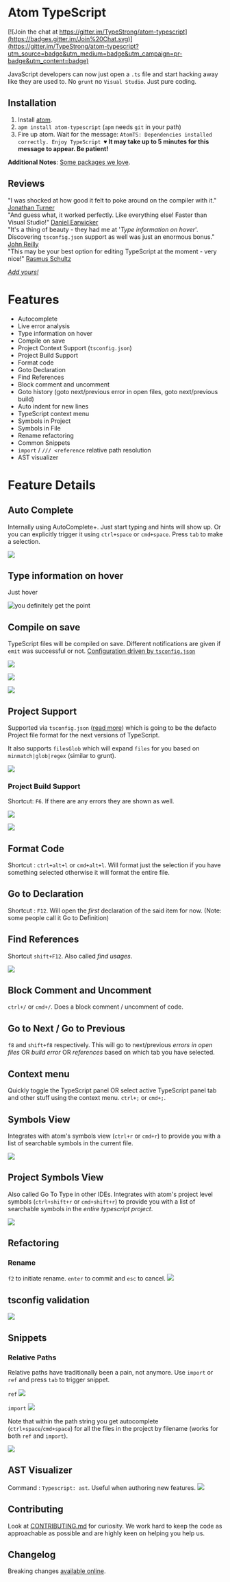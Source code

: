 # Atom TypeScript

[![Join the chat at https://gitter.im/TypeStrong/atom-typescript](https://badges.gitter.im/Join%20Chat.svg)](https://gitter.im/TypeStrong/atom-typescript?utm_source=badge&utm_medium=badge&utm_campaign=pr-badge&utm_content=badge)

JavaScript developers can now just open a `.ts` file and start hacking away like they are used to. No `grunt` no `Visual Studio`. Just pure coding.

## Installation

1. Install [atom](https://atom.io).
2. `apm install atom-typescript` (`apm` needs `git` in your path)
3. Fire up atom. Wait for the message: `AtomTS: Dependencies installed correctly. Enjoy TypeScript ♥` **It may take up to 5 minutes for this message to appear. Be patient!**

**Additional Notes**: [Some packages we love](https://github.com/TypeStrong/atom-typescript/blob/master/docs/packages.md).

## Reviews
"I was shocked at how good it felt to poke around on the compiler with it." [Jonathan Turner](https://twitter.com/jntrnr)  
"And guess what, it worked perfectly. Like everything else! Faster than Visual Studio!" [Daniel Earwicker](http://stackoverflow.com/users/27423/daniel-earwicker)  
"It's a thing of beauty - they had me at '*Type information on hover*'. Discovering  `tsconfig.json` support as well was just an enormous bonus." [John Reilly](https://twitter.com/johnny_reilly)  
"This may be your best option for editing TypeScript at the moment - very nice!" [Rasmus Schultz](https://twitter.com/mindplaydk)

[*Add yours!*](https://github.com/TypeStrong/atom-typescript/issues/66)

# Features
* Autocomplete
* Live error analysis
* Type information on hover
* Compile on save
* Project Context Support (`tsconfig.json`)
* Project Build Support
* Format code
* Goto Declaration
* Find References
* Block comment and uncomment
* Goto history (goto next/previous error in open files, goto next/previous build)
* Auto indent for new lines
* TypeScript context menu
* Symbols in Project
* Symbols in File
* Rename refactoring
* Common Snippets
* `import` / `/// <reference` relative path resolution
* AST visualizer

# Feature Details
## Auto Complete
Internally using AutoComplete+. Just start typing and hints will show up. Or you can explicitly trigger it using `ctrl+space` or `cmd+space`. Press `tab` to make a selection.

![](https://raw.githubusercontent.com/TypeStrong/atom-typescript-examples/master/screens/fastErrorCheckingAndAutoComplete2.gif)


## Type information on hover
Just hover

![you definitely get the point](https://raw.githubusercontent.com/TypeStrong/atom-typescript/master/docs/screens/hover.png)

## Compile on save
TypeScript files will be compiled on save. Different notifications are given if `emit` was successful or not. [Configuration driven by `tsconfig.json`](https://github.com/TypeStrong/atom-typescript/blob/master/docs/tsconfig.md)

![](https://raw.githubusercontent.com/TypeStrong/atom-typescript/master/docs/screens/compile%20success.png)

![](https://raw.githubusercontent.com/TypeStrong/atom-typescript/master/docs/screens/compile%20error.png)

![](https://raw.githubusercontent.com/TypeStrong/atom-typescript/master/docs/screens/emit%20error.png)

## Project Support
Supported via `tsconfig.json` ([read more](https://github.com/TypeStrong/atom-typescript/blob/master/docs/tsconfig.md)) which is going to be the defacto Project file format for the next versions of TypeScript.

It also supports `filesGlob` which will expand `files` for you based on `minmatch|glob|regex` (similar to grunt).

![](https://raw.githubusercontent.com/TypeStrong/atom-typescript/master/docs/screens/proj.png)

### Project Build Support
Shortcut: `F6`. If there are any errors they are shown as well.

![](https://raw.githubusercontent.com/TypeStrong/atom-typescript/master/docs/screens/build%20success.png)

![](https://raw.githubusercontent.com/TypeStrong/atom-typescript/master/docs/screens/build%20errors.png)

## Format Code
Shortcut : `ctrl+alt+l` or `cmd+alt+l`. Will format just the selection if you have something selected otherwise it will format the entire file.

## Go to Declaration
Shortcut : `F12`. Will open the *first* declaration of the said item for now. (Note: some people call it Go to Definition)

## Find References
Shortcut `shift+F12`. Also called *find usages*.

![](https://raw.githubusercontent.com/TypeStrong/atom-typescript-examples/master/screens/findReferences.png)

## Block Comment and Uncomment
`ctrl+/` or `cmd+/`. Does a block comment / uncomment of code.

## Go to Next / Go to Previous
`f8` and `shift+f8` respectively. This will go to next/previous *errors in open files* OR *build error* OR *references* based on which tab you have selected.

## Context menu
Quickly toggle the TypeScript panel OR select active TypeScript panel tab and other stuff using the context menu. `ctrl+;` or `cmd+;`.

## Symbols View
Integrates with atom's symbols view (`ctrl+r` or `cmd+r`) to provide you with a list of searchable symbols in the current file.

![](https://raw.githubusercontent.com/TypeStrong/atom-typescript-examples/master/screens/symbolsView.gif)

## Project Symbols View
Also called Go To Type in other IDEs. Integrates with atom's project level symbols (`ctrl+shift+r` or `cmd+shift+r`) to provide you with a list of searchable symbols in the *entire typescript project*.

![](https://raw.githubusercontent.com/TypeStrong/atom-typescript-examples/master/screens/projectSymbolView.png)

## Refactoring

### Rename
`f2` to initiate rename. `enter` to commit and `esc` to cancel.
![](https://raw.githubusercontent.com/TypeStrong/atom-typescript/master/docs/screens/renameRefactoring.png)

## tsconfig validation
![](https://raw.githubusercontent.com/TypeStrong/atom-typescript-examples/master/errorcases/invalidProjectOptions/invalidProjectOptions.gif)

## Snippets
### Relative Paths
Relative paths have traditionally been a pain, not anymore. Use `import` or `ref` and press `tab` to trigger snippet.

`ref`
![](https://raw.githubusercontent.com/TypeStrong/atom-typescript-examples/master/screens/ref%20snippet.gif)

`import`
![](https://raw.githubusercontent.com/TypeStrong/atom-typescript-examples/master/screens/import%20snippet.gif)

Note that within the path string you get autocomplete (`ctrl+space`/`cmd+space`) for all the files in the project by filename (works for both `ref` and `import`).

![](https://raw.githubusercontent.com/TypeStrong/atom-typescript-examples/master/screens/pathChange.gif)

## AST Visualizer
Command : `Typescript: ast`. Useful when authoring new features.
![](https://raw.githubusercontent.com/TypeStrong/atom-typescript-examples/master/screens/astVisualizer.gif)

## Contributing

Look at [CONTRIBUTING.md](https://github.com/TypeStrong/atom-typescript/blob/master/CONTRIBUTING.md) for curiosity. We work hard to keep the code as approachable as possible and are highly keen on helping you help us.

## Changelog
Breaking changes [available online](https://github.com/TypeStrong/atom-typescript/blob/master/docs/CHANGELOG.md).

